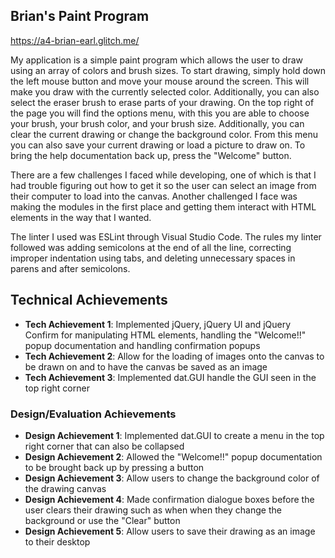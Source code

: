 ## Brian's Paint Program

https://a4-brian-earl.glitch.me/

My application is a simple paint program which allows the user to draw using an array of colors and brush sizes. To start drawing, simply hold down the left mouse button and move your mouse around the screen. This will make you draw with the currently selected color. Additionally, you can also select the eraser brush to erase parts of your drawing. On the top right of the page you will find the options menu, with this you are able to choose your brush, your brush color, and your brush size. Additionally, you can clear the current drawing or change the background color. From this menu you can also save your current drawing or load a picture to draw on. To bring the help documentation back up, press the "Welcome" button.

There are a few challenges I faced while developing, one of which is that I had trouble figuring out how to get it so the user can select an image from their computer to load into the canvas. Another challenged I face was making the modules in the first place and getting them interact with HTML elements in the way that I wanted. 

The linter I used was ESLint through Visual Studio Code. The rules my linter followed was adding semicolons at the end of all the line, correcting improper indentation using tabs, and deleting unnecessary spaces in parens and after semicolons.

## Technical Achievements
- **Tech Achievement 1**: Implemented jQuery, jQuery UI and jQuery Confirm for manipulating HTML elements, handling the "Welcome!!" popup documentation and handling confirmation popups
- **Tech Achievement 2**: Allow for the loading of images onto the canvas to be drawn on and to have the canvas be saved as an image
- **Tech Achievement 3**: Implemented dat.GUI handle the GUI seen in the top right corner

### Design/Evaluation Achievements
- **Design Achievement 1**: Implemented dat.GUI to create a menu in the top right corner that can also be collapsed
- **Design Achievement 2**: Allowed the "Welcome!!" popup documentation to be brought back up by pressing a button
- **Design Achievement 3**: Allow users to change the background color of the drawing canvas 
- **Design Achievement 4**: Made confirmation dialogue boxes before the user clears their drawing such as when when they change the background or use the "Clear" button
- **Design Achievement 5**: Allow users to save their drawing as an image to their desktop
